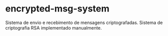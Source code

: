 # encrypted-msg-system
Sistema de envio e recebimento de mensagens criptografadas. Sistema de criptografia RSA implementado manualmente.
